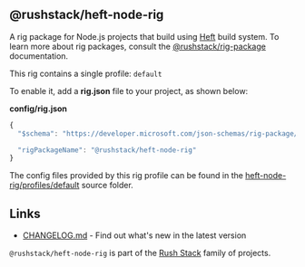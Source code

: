 ## @rushstack/heft-node-rig

A rig package for Node.js projects that build using [Heft](https://www.npmjs.com/package/@rushstack/heft)
build system. To learn more about rig packages, consult the
[@rushstack/rig-package](https://www.npmjs.com/package/@rushstack/rig-package) documentation.

This rig contains a single profile: `default`

To enable it, add a **rig.json** file to your project, as shown below:

**config/rig.json**

```js
{
  "$schema": "https://developer.microsoft.com/json-schemas/rig-package/rig.schema.json",

  "rigPackageName": "@rushstack/heft-node-rig"
}
```

The config files provided by this rig profile can be found in the [heft-node-rig/profiles/default](https://github.com/microsoft/rushstack/tree/master/rigs/heft-node-rig/profiles/default) source folder.

## Links

- [CHANGELOG.md](https://github.com/microsoft/rushstack/blob/master/rigs/heft-node-rig/CHANGELOG.md) - Find
  out what's new in the latest version

`@rushstack/heft-node-rig` is part of the [Rush Stack](https://rushstack.io/) family of projects.
